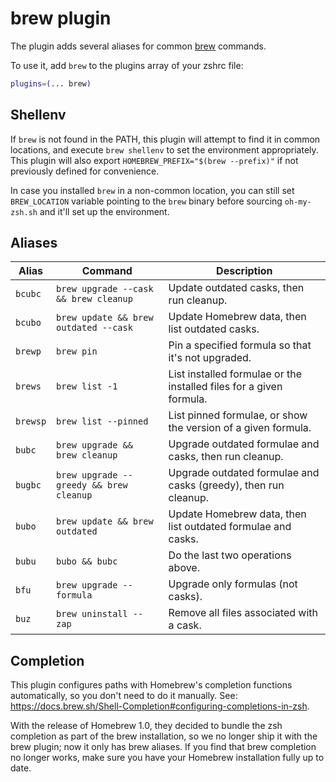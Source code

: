 # brew plugin

The plugin adds several aliases for common [brew](https://brew.sh) commands.

To use it, add `brew` to the plugins array of your zshrc file:

```zsh
plugins=(... brew)
```

## Shellenv

If `brew` is not found in the PATH, this plugin will attempt to find it in
common locations, and execute `brew shellenv` to set the environment
appropriately. This plugin will also export `HOMEBREW_PREFIX="$(brew --prefix)"`
if not previously defined for convenience.

In case you installed `brew` in a non-common location, you can still set
`BREW_LOCATION` variable pointing to the `brew` binary before sourcing
`oh-my-zsh.sh` and it'll set up the environment.

## Aliases

| Alias    | Command                                 | Description                                                         |
| -------- | --------------------------------------- | ------------------------------------------------------------------- |
| `bcubc`  | `brew upgrade --cask && brew cleanup`   | Update outdated casks, then run cleanup.                            |
| `bcubo`  | `brew update && brew outdated --cask`   | Update Homebrew data, then list outdated casks.                     |
| `brewp`  | `brew pin`                              | Pin a specified formula so that it's not upgraded.                  |
| `brews`  | `brew list -1`                          | List installed formulae or the installed files for a given formula. |
| `brewsp` | `brew list --pinned`                    | List pinned formulae, or show the version of a given formula.       |
| `bubc`   | `brew upgrade && brew cleanup`          | Upgrade outdated formulae and casks, then run cleanup.              |
| `bugbc`  | `brew upgrade --greedy && brew cleanup` | Upgrade outdated formulae and casks (greedy), then run cleanup.     |
| `bubo`   | `brew update && brew outdated`          | Update Homebrew data, then list outdated formulae and casks.        |
| `bubu`   | `bubo && bubc`                          | Do the last two operations above.                                   |
| `bfu`    | `brew upgrade --formula`                | Upgrade only formulas (not casks).                                  |
| `buz`    | `brew uninstall --zap`                  | Remove all files associated with a cask.                            |

## Completion

This plugin configures paths with Homebrew's completion functions automatically,
so you don't need to do it manually. See:
https://docs.brew.sh/Shell-Completion#configuring-completions-in-zsh.

With the release of Homebrew 1.0, they decided to bundle the zsh completion as
part of the brew installation, so we no longer ship it with the brew plugin; now
it only has brew aliases. If you find that brew completion no longer works, make
sure you have your Homebrew installation fully up to date.
